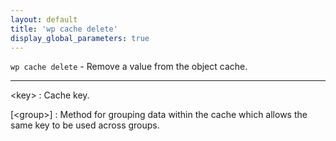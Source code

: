 ```yaml
---
layout: default
title: 'wp cache delete'
display_global_parameters: true
---
```


`wp cache delete` - Remove a value from the object cache.

<hr />

&lt;key&gt;
: Cache key.

[&lt;group&gt;]
: Method for grouping data within the cache which allows the same key to be used across groups.



